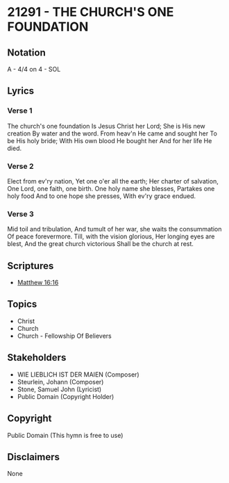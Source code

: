 # 21291 - THE CHURCH'S ONE FOUNDATION

## Notation

A - 4/4 on 4 - SOL

## Lyrics

### Verse 1

The church's one foundation Is Jesus Christ her Lord; She is His new creation By water and the word. From heav'n He came and sought her To be His holy bride; With His own blood He bought her And for her life He died.

### Verse 2

Elect from ev'ry nation, Yet one o'er all the earth; Her charter of salvation, One Lord, one faith, one birth. One holy name she blesses, Partakes one holy food And to one hope she presses, With ev'ry grace endued.

### Verse 3

Mid toil and tribulation, And tumult of her war, she waits the consummation Of peace forevermore. Till, with the vision glorious, Her longing eyes are blest, And the great church victorious Shall be the church at rest.


## Scriptures

- [Matthew 16:16](https://www.biblegateway.com/passage/?search=Matthew%2016%3A16)

## Topics

- Christ
- Church
- Church - Fellowship Of Believers

## Stakeholders

- WIE LIEBLICH IST DER MAIEN (Composer)
- Steurlein, Johann (Composer)
- Stone, Samuel John (Lyricist)
- Public Domain (Copyright Holder)

## Copyright

Public Domain
(This hymn is free to use)

## Disclaimers

None

